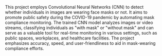 This project employs Convolutional Neural Networks (CNN) to detect whether individuals in images are wearing face masks or not. It aims to promote public safety during the COVID-19 pandemic by automating mask compliance monitoring. The trained CNN model analyzes images or video streams, classifying individuals as "with mask" or "without mask" and can serve as a valuable tool for real-time monitoring in various settings, such as public spaces, workplaces, and healthcare facilities. The project emphasizes accuracy, speed, and user-friendliness to aid in mask-wearing compliance efforts.
